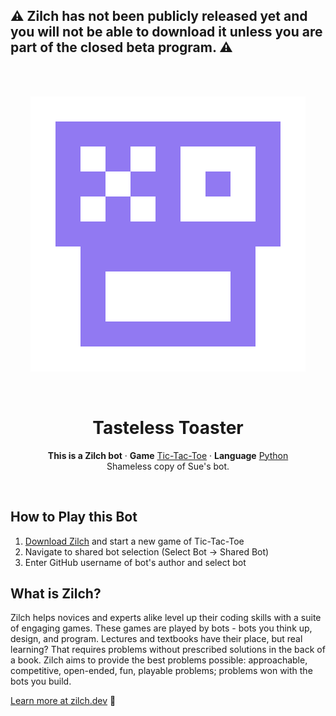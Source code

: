 ## ⚠️ Zilch has not been publicly released yet and you will not be able to download it unless you are part of the closed beta program. ⚠️

<br/>
<br/>
<p align="center">
    <img src="./avatar.svg"/>
</p>
<br/>
<h1 align="center">Tasteless Toaster</h1>
<p align="center"><b>This is a Zilch bot</b> · <b>Game</b> <a href="https://zilch.dev/games/tic-tac-toe">Tic-Tac-Toe</a> · <b>Language</b> <a href="https://zilch.dev/languages/python">Python</a><br/>Shameless copy of Sue&#39;s bot.
</p>
<br/>

## How to Play this Bot

1. [Download Zilch](https://zilch.dev/download) and start a new game of Tic-Tac-Toe
2. Navigate to shared bot selection (Select Bot → Shared Bot)
3. Enter GitHub username of bot's author and select bot

## What is Zilch?

Zilch helps novices and experts alike level up their coding skills with a suite of engaging games. These games are played by bots - bots you think up, design, and program. Lectures and textbooks have their place, but real learning? That requires problems without prescribed solutions in the back of a book. Zilch aims to provide the best problems possible: approachable, competitive, open-ended, fun, playable problems; problems won with the bots you build.

[Learn more at zilch.dev](https://zilch.dev) 🚀